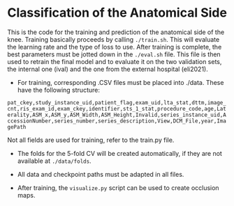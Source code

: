 # Classification of the Anatomical Side

This is the code for the training and prediction of the anatomical side of the knee. Training basically proceeds by calling `./train.sh`. This will evaluate the learning rate and the type of loss to use. After training is complete, the best parameters must be jotted down in the `./eval.sh` file. This file is then used to retrain the final model and to evaluate it on the two validation sets, the internal one (ival) and the one from the external hospital (eli2021).

- For training, corresponding .CSV files must be placed into ./data. These have the following structure:

`pat_ckey,study_instance_uid,patient_flag,exam_uid,lta_stat,dttm,image_cnt,ris_exam_id,exam_ckey,identifier,sts_1_stat,procedure_code,age,Laterality,ASM_x,ASM_y,ASM_Width,ASM_Height,Invalid,series_instance_uid,AccessionNumber,series_number,series_description,View,DCM_File,year,ImagePath`

Not all fields are used for training, refer to the train.py file.

- The folds for the 5-fold CV will be created automatically, if they are not available at `./data/folds`.

- All data and checkpoint paths must be adapted in all files.

- After training, the `visualize.py` script can be used to create occlusion maps.
#
